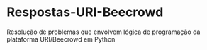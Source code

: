 # Respostas-URI-Beecrowd

Resolução de problemas que envolvem lógica de programação da plataforma URI/Beecrowd em Python 
